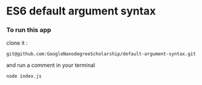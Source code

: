 # ES6 default argument syntax

### To run this app

clone it :

```
git@github.com:GoogleNanodegreeScholarship/default-argument-syntax.git
```

and run a comment in your terminal

```
node index.js
```
